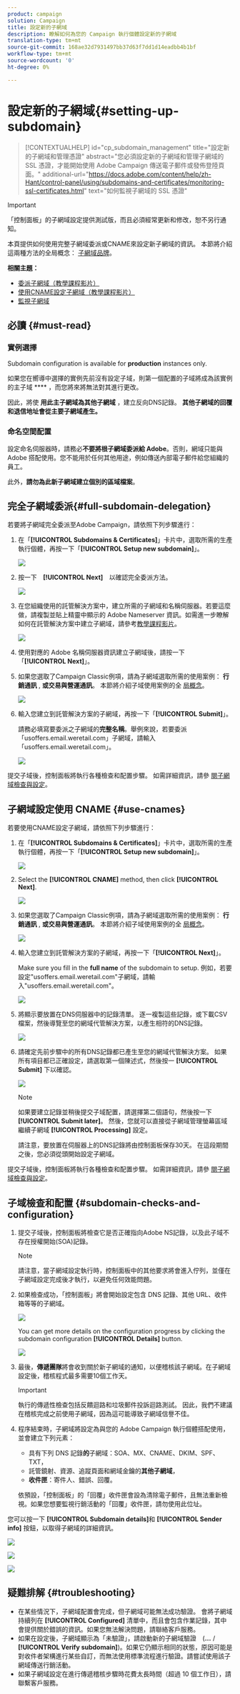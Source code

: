 ```yaml
---
product: campaign
solution: Campaign
title: 設定新的子網域
description: 瞭解如何為您的 Campaign 執行個體設定新的子網域
translation-type: tm+mt
source-git-commit: 168ae32d7931497bb37d63f7dd1d14eadbb4b1bf
workflow-type: tm+mt
source-wordcount: '0'
ht-degree: 0%

---
```



# 設定新的子網域{#setting-up-subdomain}

>[!CONTEXTUALHELP]
>id="cp_subdomain_management"
>title="設定新的子網域和管理憑證"
>abstract="您必須設定新的子網域和管理子網域的 SSL 憑證，才能開始使用 Adobe Campaign 傳送電子郵件或發佈登陸頁面。"
>additional-url="https://docs.adobe.com/content/help/zh-Hant/control-panel/using/subdomains-and-certificates/monitoring-ssl-certificates.html" text="如何監視子網域的 SSL 憑證"

>[!IMPORTANT]
>
>「控制面板」的子網域設定提供測試版，而且必須經常更新和修改，恕不另行通知。

本頁提供如何使用完整子網域委派或CNAME來設定新子網域的資訊。 本節將介紹這兩種方法的全局概念： [子網域品牌](../../subdomains-certificates/using/subdomains-branding.md)。

**相關主題：**

* [委派子網域（教學課程影片）](https://docs.adobe.com/content/help/en/campaign-learn/campaign-standard-tutorials/administrating/control-panel/subdomain-delegation.html)
* [使用CNAME設定子網域（教學課程影片）](https://docs.adobe.com/content/help/en/campaign-classic-learn/control-panel/subdomains-and-certificates/delegating-subdomains-using-cname.html)
* [監視子網域](../../subdomains-certificates/using/monitoring-subdomains.md)

## 必讀 {#must-read}

### 實例選擇

Subdomain configuration is available for **production** instances only.

如果您在嚮導中選擇的實例先前沒有設定子域，則第一個配置的子域將成為該實例的主子域 **** ，而您將來將無法對其進行更改。

因此，將使 **用此主子網域為其他子網域** ，建立反向DNS記錄。 **其他子網域的回覆和退信地址會從主要子網域產生。**

### 命名空間配置

設定命名伺服器時，請務必&#x200B;**不要將根子網域委派給 Adobe**。否則，網域只能與 Adobe 搭配使用。您不能用於任何其他用途，例如傳送內部電子郵件給您組織的員工。

此外，**請勿為此新子網域建立個別的區域檔案**。

## 完全子網域委派{#full-subdomain-delegation}

若要將子網域完全委派至Adobe Campaign，請依照下列步驟進行：

1. 在「**[!UICONTROL Subdomains & Certificates]**」卡片中，選取所需的生產執行個體，再按一下「**[!UICONTROL Setup new subdomain]**」。

   ![](assets/subdomain1.png)

1. 按一下　**[!UICONTROL Next]**　以確認完全委派方法。

   ![](assets/subdomain3.png)

1. 在您組織使用的託管解決方案中，建立所需的子網域和名稱伺服器。若要這麼做，請複製並貼上精靈中顯示的 Adobe Nameserver 資訊。如需進一步瞭解如何在託管解決方案中建立子網域，請參考[教學課程影片](https://video.tv.adobe.com/v/30175?captions=chi_hant)。

   ![](assets/subdomain4.png)

1. 使用對應的 Adobe 名稱伺服器資訊建立子網域後，請按一下「**[!UICONTROL Next]**」。

1. 如果您選取了Campaign Classic例項，請為子網域選取所需的使用案例： **行銷通訊** , **或交易與營運通訊**。 本節將介紹子域使用案例的全 [局概念](../../subdomains-certificates/using/subdomains-branding.md#about-subdomains-use-cases)。

   ![](assets/subdomain5.png)

1. 輸入您建立到託管解決方案的子網域，再按一下「**[!UICONTROL Submit]**」。

   請務必填寫要委派之子網域的&#x200B;**完整名稱**。舉例來說，若要委派「usoffers.email.weretail.com」子網域，請輸入「usoffers.email.weretail.com」。

   ![](assets/subdomain6.png)

提交子域後，控制面板將執行各種檢查和配置步驟。 如需詳細資訊，請參 [閱子網域檢查與設定](#subdomain-checks-and-configuration)。

## 子網域設定使用 CNAME {#use-cnames}

若要使用CNAME設定子網域，請依照下列步驟進行：

1. 在「**[!UICONTROL Subdomains & Certificates]**」卡片中，選取所需的生產執行個體，再按一下「**[!UICONTROL Setup new subdomain]**」。

   ![](assets/subdomain1.png)

1. Select the **[!UICONTROL CNAME]** method, then click **[!UICONTROL Next]**.

   ![](assets/cname-method-selection.png)

1. 如果您選取了Campaign Classic例項，請為子網域選取所需的使用案例： **行銷通訊** , **或交易與營運通訊**。 本節將介紹子域使用案例的全 [局概念](../../subdomains-certificates/using/subdomains-branding.md#about-subdomains-use-cases)。

   ![](assets/cname-use-case.png)

1. 輸入您建立到託管解決方案的子網域，再按一下「**[!UICONTROL Next]**」。

   Make sure you fill in the **full name** of the subdomain to setup. 例如，若要設定&quot;usoffers.email.weretail.com&quot;子網域，請輸入&quot;usoffers.email.weretail.com&quot;。

   ![](assets/cname-submit.png)

1. 將顯示要放置在DNS伺服器中的記錄清單。 逐一複製這些記錄，或下載CSV檔案，然後導覽至您的網域代管解決方案，以產生相符的DNS記錄。

   ![](assets/cname-generate-record.png)

1. 請確定先前步驟中的所有DNS記錄都已產生至您的網域代管解決方案。 如果所有項目都已正確設定，請選取第一個陳述式，然後按一 **[!UICONTROL Submit]** 下以確認。

   ![](assets/cname-confirmation.png)

   >[!NOTE]
   >
   >如果要建立記錄並稍後提交子域配置，請選擇第二個語句，然後按一下 **[!UICONTROL Submit later]**。 然後，您就可以直接從子網域管理螢幕區域繼續子網域 **[!UICONTROL Processing]** 設定。
   >
   >請注意，要放置在伺服器上的DNS記錄將由控制面板保存30天。 在這段期間之後，您必須從頭開始設定子網域。

提交子域後，控制面板將執行各種檢查和配置步驟。 如需詳細資訊，請參 [閱子網域檢查與設定](#subdomain-checks-and-configuration)。

## 子域檢查和配置 {#subdomain-checks-and-configuration}

1. 提交子域後，控制面板將檢查它是否正確指向Adobe NS記錄，以及此子域不存在授權開始(SOA)記錄。

   >[!NOTE]
   >
   >請注意，當子網域設定執行時，控制面板中的其他要求將會進入佇列，並僅在子網域設定完成後才執行，以避免任何效能問題。

1. 如果檢查成功，「控制面板」將會開始設定包含 DNS 記錄、其他 URL、收件箱等等的子網域。

   ![](assets/subdomain7.png)

   You can get more details on the configuration progress by clicking the subdomain configuration **[!UICONTROL Details]** button.

   ![](assets/subdomain_audit.png)

1. 最後，**傳遞團隊**&#x200B;將會收到關於新子網域的通知，以便稽核該子網域。在子網域設定後，稽核程式最多需要10個工作天。

   >[!IMPORTANT]
   >
   >執行的傳遞性檢查包括反饋迴路和垃圾郵件投訴迴路測試。 因此，我們不建議在稽核完成之前使用子網域，因為這可能導致子網域信譽不佳。

1. 程序結束時，子網域將設定為與您的 Adobe Campaign 執行個體搭配使用，並會建立下列元素：

   * 具有下列 DNS 記錄&#x200B;**的**&#x200B;子網域：SOA、MX、CNAME、DKIM、SPF、TXT，
   * 託管鏡射、資源、追蹤頁面和網域金鑰的&#x200B;**其他子網域**，
   * **收件匣**：寄件人、錯誤、回覆。

   依預設，「控制面板」的「回覆」收件匣會設為清除電子郵件，且無法重新檢視。如果您想要監視行銷活動的「回覆」收件匣，請勿使用此位址。

您可以按一下 **[!UICONTROL Subdomain details]**&#x200B;和 **[!UICONTROL Sender info]** 按鈕，以取得子網域的詳細資訊。

![](assets/detail_buttons.png)

![](assets/subdomain_details.png)

![](assets/sender_info.png)

## 疑難排解 {#troubleshooting}

* 在某些情況下，子網域配置會完成，但子網域可能無法成功驗證。 會將子網域持續列在 **[!UICONTROL Configured]** 清單中，而且會包含作業記錄，其中會提供關於錯誤的資訊。如果您無法解決問題，請聯絡客戶服務。
* 如果在設定後，子網域顯示為「未驗證」，請啟動新的子網域驗證　(**...** / **[!UICONTROL Verify subdomain]**)。如果它仍顯示相同的狀態，原因可能是對收件者架構進行某些自訂，而無法使用標準流程進行驗證。請嘗試使用該子網域傳送行銷活動。
* 如果子網域設定在進行傳遞稽核步驟時花費太長時間（超過 10 個工作日），請聯繫客戶服務。
